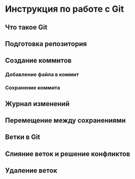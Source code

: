 # Инструкция по работе с Git

## Что такое Git

## Подготовка репозитория

## Создание коммитов

### Добавление файла в коммит

### Сохранение коммита

## Журнал изменений

## Перемещение между сохранениями

## Ветки в Git

## Слияние веток и решение конфликтов

## Удаление веток